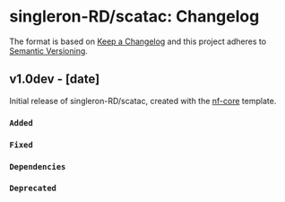 # singleron-RD/scatac: Changelog

The format is based on [Keep a Changelog](https://keepachangelog.com/en/1.0.0/)
and this project adheres to [Semantic Versioning](https://semver.org/spec/v2.0.0.html).

## v1.0dev - [date]

Initial release of singleron-RD/scatac, created with the [nf-core](https://nf-co.re/) template.

### `Added`

### `Fixed`

### `Dependencies`

### `Deprecated`
